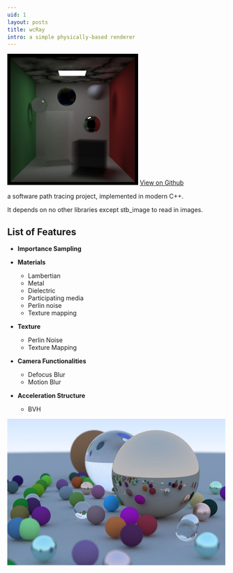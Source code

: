 ```yaml
---
uid: 1
layout: posts
title: wcRay
intro: a simple physically-based renderer
---
```


<div>
<img src="/assets/images/projects/wcRay.jpg" width="300"/>
<a href="https://github.com/wcvanvan/wcRay" target="_blank" class="btn btn--primary">View on Github</a>
</div>

a software path tracing project, implemented in modern C++. 

It depends on no other libraries except stb_image to read in images.

## List of Features

- **Importance Sampling**

- **Materials**
    - Lambertian
    - Metal
    - Dielectric
    - Participating media
    - Perlin noise
    - Texture mapping

- **Texture**
    - Perlin Noise
    - Texture Mapping


- **Camera Functionalities**
    - Defocus Blur
    - Motion Blur

- **Acceleration Structure**
    - BVH



<img src="/assets/images/projects/wcRay2.jpg" width="500"/>
